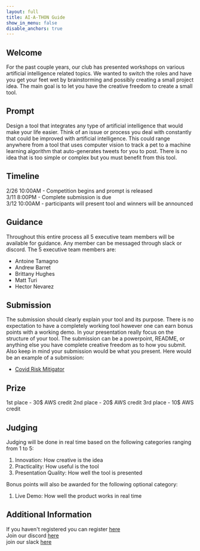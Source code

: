 ```yaml
---
layout: full
title: AI-A-THON Guide
show_in_menu: false
disable_anchors: true
---
```


## Welcome
For the past couple years, our club has presented workshops on various artificial intelligence related topics. We wanted to switch the roles and have you get your feet wet by brainstorming and possibly creating a small project idea. The main goal is to let you have the creative freedom to create a small tool.

## Prompt
Design a tool that integrates any type of artificial intelligence that would make your life easier. Think of an issue or process you deal with constantly that could be improved with artificial intelligence. This could range anywhere from a tool that uses computer vision to track a pet to a machine learning algorithm that auto-generates tweets for you to post. There is no idea that is too simple or complex but you must benefit from this tool.

## Timeline
2/26 10:00AM - Competition begins and prompt is released<br>
3/11 8:00PM - Complete submission is due<br>
3/12 10:00AM - participants will present tool and winners will be announced<br>

## Guidance
Throughout this entire process all 5 executive team members will be available for guidance. Any member can be messaged through slack or discord. The 5 executive team members are:
- Antoine Tamagno
- Andrew Barret
- Brittany Hughes
- Matt Turi
- Hector Nevarez

## Submission
The submission should clearly explain your tool and its purpose. There is no expectation to have a completely working tool however one can earn bonus points with a working demo. In your presentation really focus on the structure of your tool. The submission can be a powerpoint, README, or anything else you have complete creative freedom as to how you submit. Also keep in mind your submission would be what you present. Here would be an example of a submission:

- [Covid Risk Mitigator](https://github.com/HectorENevarez/Covid-Risk-Detection)

## Prize
1st place - 30$ AWS credit
2nd place - 20$ AWS credit
3rd place - 10$ AWS credit

## Judging
Judging will be done in real time based on the following categories ranging from 1 to 5:
1. Innovation: How creative is the idea
2. Practicality: How useful is the tool
3. Presentation Quality: How well the tool is presented

Bonus points will also be awarded for the following optional category:
1. Live Demo: How well the product works in real time

## Additional Information
If you haven't registered you can register [here](https://docs.google.com/forms/d/e/1FAIpQLScldFSFd0YdkZDhp3vC8JGQVvVmPMouHb4tvXlIHBvIwPyyPQ/viewform)<br>
Join our discord [here](https://discord.gg/Phe6Tb9M)<br>
join our slack [here](https://join.slack.com/t/sdsuaiteam/shared_invite/zt-likiutwm-2vR_A_cF7a5Ph9gmwJne4A)
